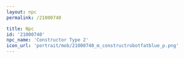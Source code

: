 ```yaml
---
layout: npc
permalink: /21000740

title: Npc
id: '21000740'
npc_name: 'Constructor Type 2'
icon_url: 'portrait/mob/21000740_m_constructrobotfatblue_p.png'
---
```

